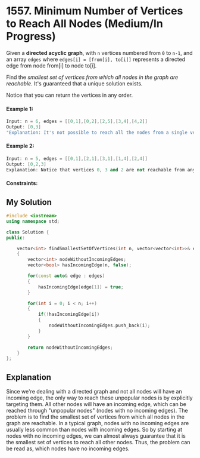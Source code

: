 # 1557. Minimum Number of Vertices to Reach All Nodes (Medium/In Progress)

Given a **directed acyclic graph**, with `n` vertices numbered from `0` to `n-1`, and an array `edges` where `edges[i] = [from[i], to[i]]` represents a directed edge from node from[i] to node to[i].

Find the *smallest set of vertices from which all nodes in the graph are reachable*. It's guaranteed that a unique solution exists.

Notice that you can return the vertices in any order.

#### Example 1:

```c++
Input: n = 6, edges = [[0,1],[0,2],[2,5],[3,4],[4,2]]
Output: [0,3]
"Explanation: It's not possible to reach all the nodes from a single vertex. From 0 we can reach [0,1,2,5]. From 3 we can reach [3,4,2,5]. So we output [0,3]."
```


#### Example 2:

```c++
Input: n = 5, edges = [[0,1],[2,1],[3,1],[1,4],[2,4]]
Output: [0,2,3]
Explanation: Notice that vertices 0, 3 and 2 are not reachable from any other node, so we must include them. Also any of these vertices can reach nodes 1 and 4.
```

#### Constraints:



## My Solution

```c++
#include <iostream>
using namespace std;

class Solution {
public:

    vector<int> findSmallestSetOfVertices(int n, vector<vector<int>>& edges)
    {
        vector<int> nodeWithoutIncomingEdges;
        vector<bool> hasIncomingEdge(n, false);

        for(const auto& edge : edges)
        {
            hasIncomingEdge[edge[1]] = true;
        }

        for(int i = 0; i < n; i++)
        {
            if(!hasIncomingEdge[i])
            {
                nodeWithoutIncomingEdges.push_back(i);
            }
        }

        return nodeWithoutIncomingEdges;
    }
};
```

## Explanation
Since we're dealing with a directed graph and not all nodes will have an incoming edge, the only way to reach these unpopular nodes is by explicitly targeting them. All other nodes will have an incoming edge, which can be reached through "unpopular nodes" (nodes with no incoming edges). The problem is to find the smallest set of vertices from which all nodes in the graph are reachable. In a typical graph, nodes with no incoming edges are usually less common than nodes with incoming edges. So by starting at nodes with no incoming edges, we can almost always guarantee that it is the smallest set of vertices to reach all other nodes. Thus, the problem can be read as, which nodes have no incoming edges.